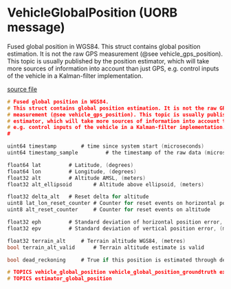 # VehicleGlobalPosition (UORB message)

Fused global position in WGS84.
This struct contains global position estimation. It is not the raw GPS
measurement (@see vehicle_gps_position). This topic is usually published by the position
estimator, which will take more sources of information into account than just GPS,
e.g. control inputs of the vehicle in a Kalman-filter implementation.

[source file](https://github.com/PX4/PX4-Autopilot/blob/main/msg/VehicleGlobalPosition.msg)

```c
# Fused global position in WGS84.
# This struct contains global position estimation. It is not the raw GPS
# measurement (@see vehicle_gps_position). This topic is usually published by the position
# estimator, which will take more sources of information into account than just GPS,
# e.g. control inputs of the vehicle in a Kalman-filter implementation.
#

uint64 timestamp		# time since system start (microseconds)
uint64 timestamp_sample         # the timestamp of the raw data (microseconds)

float64 lat			# Latitude, (degrees)
float64 lon			# Longitude, (degrees)
float32 alt			# Altitude AMSL, (meters)
float32 alt_ellipsoid		# Altitude above ellipsoid, (meters)

float32 delta_alt 	# Reset delta for altitude
uint8 lat_lon_reset_counter	# Counter for reset events on horizontal position coordinates
uint8 alt_reset_counter 	# Counter for reset events on altitude

float32 eph			# Standard deviation of horizontal position error, (metres)
float32 epv			# Standard deviation of vertical position error, (metres)

float32 terrain_alt		# Terrain altitude WGS84, (metres)
bool terrain_alt_valid		# Terrain altitude estimate is valid

bool dead_reckoning		# True if this position is estimated through dead-reckoning

# TOPICS vehicle_global_position vehicle_global_position_groundtruth external_ins_global_position
# TOPICS estimator_global_position

```
